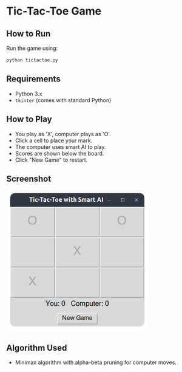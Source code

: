 # Tic-Tac-Toe Game

## How to Run

Run the game using:

```bash
python tictactoe.py
```

## Requirements

- Python 3.x
- `tkinter` (comes with standard Python)

## How to Play

- You play as 'X', computer plays as 'O'.
- Click a cell to place your mark.
- The computer uses smart AI to play.
- Scores are shown below the board.
- Click "New Game" to restart.

## Screenshot

![Game Screenshot](assets/game_screenshot.png)

## Algorithm Used

- Minimax algorithm with alpha-beta pruning for computer moves.
